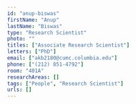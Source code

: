 ```yaml
---
id: "anup-biswas"
firstName: "Anup"
lastName: "Biswas"
type: "Research Scientist"
photo: ""
titles: ["Associate Research Scientist"]
letters: ["PhD"]
email: ["akb2180@cumc.columbia.edu"]
phone: ["(212) 851-4792"]
room: "401A"
researchAreas: []
tags: ["People", "Research Scientist"]
urls: []
---
```

